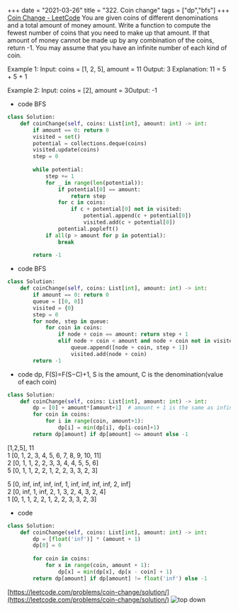 +++
date = "2021-03-26"
title = "322. Coin change"
tags = ["dp","bfs"]
+++
[Coin Change - LeetCode](https://leetcode.com/problems/coin-change/)
You are given coins of different denominations and a total amount of money amount. Write a function to compute the fewest number of coins that you need to make up that amount. If that amount of money cannot be made up by any combination of the coins, return -1.
You may assume that you have an infinite number of each kind of coin.

Example 1:
Input: coins = [1, 2, 5], amount = 11
Output: 3 Explanation: 11 = 5 + 5 + 1

Example 2:
Input: coins = [2], amount = 3Output: -1


- code  BFS
```py
class Solution:
    def coinChange(self, coins: List[int], amount: int) -> int:
        if amount == 0: return 0
        visited = set()
        potential = collections.deque(coins)
        visited.update(coins)
        step = 0
        
        while potential:
            step += 1
            for _ in range(len(potential)):
                if potential[0] == amount:
                    return step
                for c in coins:
                    if c + potential[0] not in visited:
                        potential.append(c + potential[0])
                        visited.add(c + potential[0])
                potential.popleft()
            if all(p > amount for p in potential):
                break
        
        return -1

```
- code  BFS
```py
class Solution:
    def coinChange(self, coins: List[int], amount: int) -> int:
        if amount == 0: return 0
        queue = [[0, 0]]
        visited = {0}
        step = 0
        for node, step in queue:
            for coin in coins:
                if node + coin == amount: return step + 1
                elif node + coin < amount and node + coin not in visited:
                    queue.append([node + coin, step + 1])
                    visited.add(node + coin)
        return -1

```
- code  dp,  F(S)=F(S−C)+1, S is the amount, C is the denomination(value of each coin)
```py
class Solution:
    def coinChange(self, coins: List[int], amount: int) -> int:
        dp = [0] + amount*[amount+1]  # amount + 1 is the same as infinite big here
        for coin in coins:
            for i in range(coin, amount+1):
                dp[i] = min(dp[i], dp[i-coin]+1)
        return dp[amount] if dp[amount] <= amount else -1

```
[1,2,5], 11  
1 [0, 1, 2, 3, 4, 5, 6, 7, 8, 9, 10, 11]  
2 [0, 1, 1, 2, 2, 3, 3, 4, 4, 5, 5, 6]  
5 [0, 1, 1, 2, 2, 1, 2, 2, 3, 3, 2, 3]  

5 [0, inf, inf, inf, inf, 1, inf, inf, inf, inf, 2, inf]  
2 [0, inf, 1, inf, 2, 1, 3, 2, 4, 3, 2, 4]  
1 [0, 1, 1, 2, 2, 1, 2, 2, 3, 3, 2, 3]

- code
```py
class Solution:
    def coinChange(self, coins: List[int], amount: int) -> int:
        dp = [float('inf')] * (amount + 1)
        dp[0] = 0
        
        for coin in coins:
            for x in range(coin, amount + 1):
                dp[x] = min(dp[x], dp[x - coin] + 1)
        return dp[amount] if dp[amount] != float('inf') else -1 
```
 [https://leetcode.com/problems/coin-change/solution/](https://leetcode.com/problems/coin-change/solution/)
![top down](https://i.imgur.com/Sl4yAkG.png)
